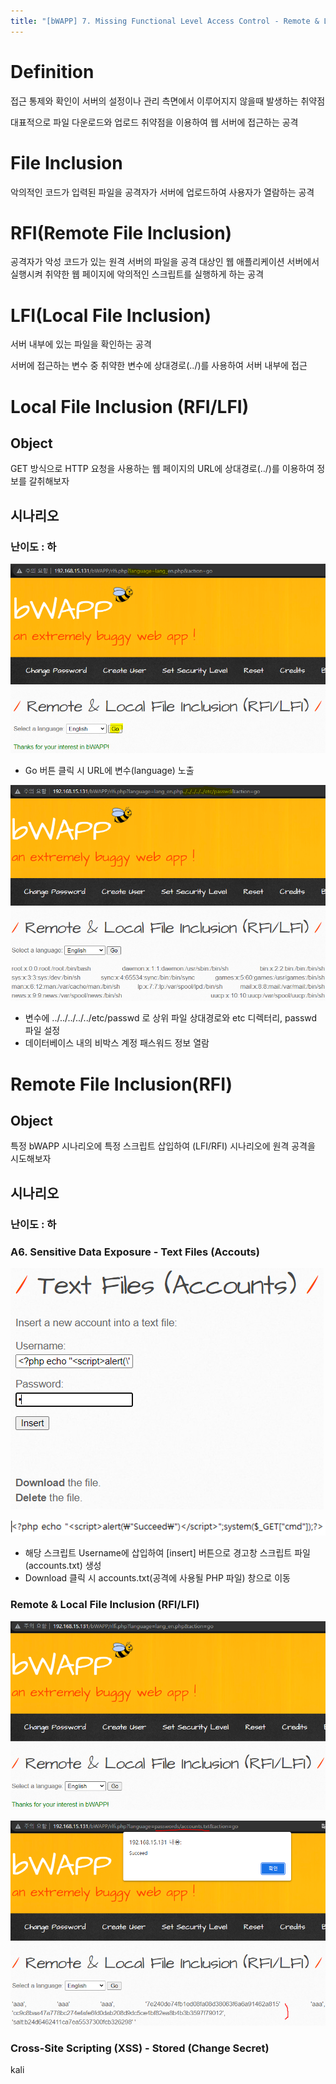 ```yaml
---
title: "[bWAPP] 7. Missing Functional Level Access Control - Remote & Local File Inclusion (RFI/LFI)"
---
```


# Definition

접근 통제와 확인이 서버의 설정이나 관리 측면에서 이루어지지 않을때 발생하는 취약점

대표적으로 파일 다운로드와 업로드 취약점을 이용하여 웹 서버에 접근하는 공격

# File Inclusion

악의적인 코드가 입력된 파일을 공격자가 서버에 업로드하여 사용자가 열람하는 공격

# RFI(Remote File Inclusion)

공격자가 악성 코드가 있는 원격 서버의 파일을 공격 대상인 웹 애플리케이션 서버에서 실행시켜 취약한 웹 페이지에 악의적인 스크립트를 실행하게 하는 공격

# LFI(Local File Inclusion)

서버 내부에 있는 파일을 확인하는 공격

서버에 접근하는 변수 중 취약한 변수에 상대경로(../)를 사용하여 서버 내부에 접근

#  Local File Inclusion (RFI/LFI)

## Object

GET 방식으로 HTTP 요청을 사용하는 웹 페이지의 URL에 상대경로(../)를 이용하여 정보를 갈취해보자



## 시나리오

### 난이도 : 하

![image-20211101200326870](https://raw.githubusercontent.com/EONION-TH3DB/image_repo/main/img/image-20211101200326870.png)

- Go 버튼 클릭 시 URL에 변수(language) 노출



![image-20211101194815125](https://raw.githubusercontent.com/EONION-TH3DB/image_repo/main/img/image-20211101194815125.png)

- 변수에 ../../../../../etc/passwd 로 상위 파일 상대경로와 etc 디렉터리, passwd 파일 설정
- 데이터베이스 내의 비박스 계정 패스워드 정보 열람

# Remote File Inclusion(RFI)

## Object

특정 bWAPP 시나리오에 특정 스크립트 삽입하여 (LFI/RFI) 시나리오에 원격 공격을 시도해보자



## 시나리오

### 난이도 : 하

### A6. Sensitive Data Exposure - Text Files (Accouts)

![image-20211101202631536](https://raw.githubusercontent.com/EONION-TH3DB/image_repo/main/img/image-20211101202631536.png)

<img src="image-20211101202725707.png" alt="image-20211101202725707" style="zoom:110%;" />

- 해당 스크립트 Username에 삽입하여 [insert] 버튼으로 경고창 스크립트 파일(accounts.txt) 생성
- Download  클릭 시 accounts.txt(공격에 사용될 PHP 파일) 창으로 이동



### Remote & Local File Inclusion (RFI/LFI)

![image-20211101205147683](https://raw.githubusercontent.com/EONION-TH3DB/image_repo/main/img/image-20211101205147683.png)



![image-20211101211353036](https://raw.githubusercontent.com/EONION-TH3DB/image_repo/main/img/image-20211101211353036.png)



### Cross-Site Scripting (XSS) - Stored (Change Secret)

kali













